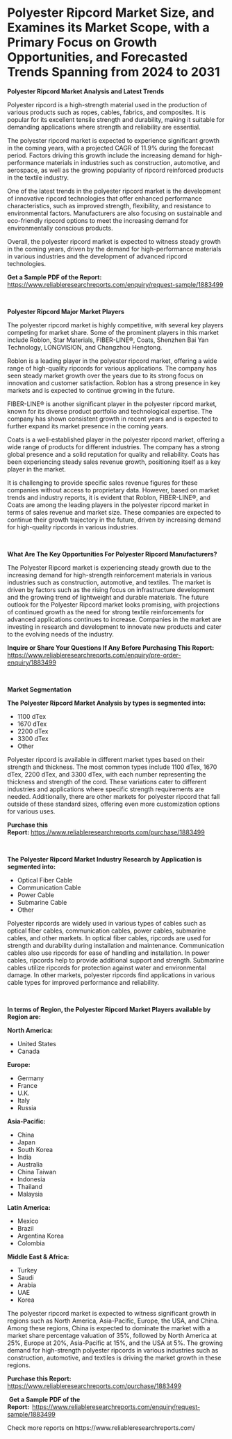 <p><h1>Polyester Ripcord Market Size, and Examines its Market Scope, with a Primary Focus on Growth Opportunities, and Forecasted Trends Spanning from 2024 to 2031</h1></p><p><strong>Polyester Ripcord Market Analysis and Latest Trends</strong></p>
<p><p>Polyester ripcord is a high-strength material used in the production of various products such as ropes, cables, fabrics, and composites. It is popular for its excellent tensile strength and durability, making it suitable for demanding applications where strength and reliability are essential.</p><p>The polyester ripcord market is expected to experience significant growth in the coming years, with a projected CAGR of 11.9% during the forecast period. Factors driving this growth include the increasing demand for high-performance materials in industries such as construction, automotive, and aerospace, as well as the growing popularity of ripcord reinforced products in the textile industry.</p><p>One of the latest trends in the polyester ripcord market is the development of innovative ripcord technologies that offer enhanced performance characteristics, such as improved strength, flexibility, and resistance to environmental factors. Manufacturers are also focusing on sustainable and eco-friendly ripcord options to meet the increasing demand for environmentally conscious products.</p><p>Overall, the polyester ripcord market is expected to witness steady growth in the coming years, driven by the demand for high-performance materials in various industries and the development of advanced ripcord technologies.</p></p>
<p><strong>Get a Sample PDF of the Report:&nbsp;</strong> <a href="https://www.reliableresearchreports.com/enquiry/request-sample/1883499">https://www.reliableresearchreports.com/enquiry/request-sample/1883499</a></p>
<p>&nbsp;</p>
<p><strong>Polyester Ripcord Major Market Players</strong></p>
<p><p>The polyester ripcord market is highly competitive, with several key players competing for market share. Some of the prominent players in this market include Roblon, Star Materials, FIBER-LINE®, Coats, Shenzhen Bai Yan Technology, LONGVISION, and Changzhou Hengtong. </p><p>Roblon is a leading player in the polyester ripcord market, offering a wide range of high-quality ripcords for various applications. The company has seen steady market growth over the years due to its strong focus on innovation and customer satisfaction. Roblon has a strong presence in key markets and is expected to continue growing in the future.</p><p>FIBER-LINE® is another significant player in the polyester ripcord market, known for its diverse product portfolio and technological expertise. The company has shown consistent growth in recent years and is expected to further expand its market presence in the coming years.</p><p>Coats is a well-established player in the polyester ripcord market, offering a wide range of products for different industries. The company has a strong global presence and a solid reputation for quality and reliability. Coats has been experiencing steady sales revenue growth, positioning itself as a key player in the market.</p><p>It is challenging to provide specific sales revenue figures for these companies without access to proprietary data. However, based on market trends and industry reports, it is evident that Roblon, FIBER-LINE®, and Coats are among the leading players in the polyester ripcord market in terms of sales revenue and market size. These companies are expected to continue their growth trajectory in the future, driven by increasing demand for high-quality ripcords in various industries.</p></p>
<p>&nbsp;</p>
<p><strong>What Are The Key Opportunities For Polyester Ripcord Manufacturers?</strong></p>
<p><p>The Polyester Ripcord market is experiencing steady growth due to the increasing demand for high-strength reinforcement materials in various industries such as construction, automotive, and textiles. The market is driven by factors such as the rising focus on infrastructure development and the growing trend of lightweight and durable materials. The future outlook for the Polyester Ripcord market looks promising, with projections of continued growth as the need for strong textile reinforcements for advanced applications continues to increase. Companies in the market are investing in research and development to innovate new products and cater to the evolving needs of the industry.</p></p>
<p><strong>Inquire or Share Your Questions If Any Before Purchasing This Report:</strong> <a href="https://www.reliableresearchreports.com/enquiry/pre-order-enquiry/1883499">https://www.reliableresearchreports.com/enquiry/pre-order-enquiry/1883499</a></p>
<p>&nbsp;</p>
<p><strong>Market Segmentation</strong></p>
<p><strong>The Polyester Ripcord Market Analysis by types is segmented into:</strong></p>
<p><ul><li>1100 dTex</li><li>1670 dTex</li><li>2200 dTex</li><li>3300 dTex</li><li>Other</li></ul></p>
<p><p>Polyester ripcord is available in different market types based on their strength and thickness. The most common types include 1100 dTex, 1670 dTex, 2200 dTex, and 3300 dTex, with each number representing the thickness and strength of the cord. These variations cater to different industries and applications where specific strength requirements are needed. Additionally, there are other markets for polyester ripcord that fall outside of these standard sizes, offering even more customization options for various uses.</p></p>
<p><strong>Purchase this Report:&nbsp;</strong><a href="https://www.reliableresearchreports.com/purchase/1883499">https://www.reliableresearchreports.com/purchase/1883499</a></p>
<p>&nbsp;</p>
<p><strong>The Polyester Ripcord Market Industry Research by Application is segmented into:</strong></p>
<p><ul><li>Optical Fiber Cable</li><li>Communication Cable</li><li>Power Cable</li><li>Submarine Cable</li><li>Other</li></ul></p>
<p><p>Polyester ripcords are widely used in various types of cables such as optical fiber cables, communication cables, power cables, submarine cables, and other markets. In optical fiber cables, ripcords are used for strength and durability during installation and maintenance. Communication cables also use ripcords for ease of handling and installation. In power cables, ripcords help to provide additional support and strength. Submarine cables utilize ripcords for protection against water and environmental damage. In other markets, polyester ripcords find applications in various cable types for improved performance and reliability.</p></p>
<p>&nbsp;</p>
<p><strong>In terms of Region, the Polyester Ripcord Market Players available by Region are:</strong></p>
<p>
    <p> <strong> North America: </strong>
        <ul>
            <li>United States</li>
            <li>Canada</li>
        </ul>
        </p> 
    <p> <strong> Europe: </strong>
        <ul>
            <li>Germany</li>
            <li>France</li>
            <li>U.K.</li>
            <li>Italy</li>
            <li>Russia</li>
        </ul>
        </p> 
    <p> <strong> Asia-Pacific: </strong>
        <ul>
            <li>China</li>
            <li>Japan</li>
            <li>South Korea</li>
            <li>India</li>
            <li>Australia</li>
            <li>China Taiwan</li>
            <li>Indonesia</li>
            <li>Thailand</li>
            <li>Malaysia</li>
        </ul>
        </p> 
    <p> <strong> Latin America: </strong>
        <ul>
            <li>Mexico</li>
            <li>Brazil</li>
            <li>Argentina Korea</li>
            <li>Colombia</li>
        </ul>
        </p> 
    <p> <strong> Middle East & Africa: </strong>
        <ul>
            <li>Turkey</li>
            <li>Saudi</li>
            <li>Arabia</li>
            <li>UAE</li>
            <li>Korea</li>
        </ul>
    </p>
    </p>
<p><p>The polyester ripcord market is expected to witness significant growth in regions such as North America, Asia-Pacific, Europe, the USA, and China. Among these regions, China is expected to dominate the market with a market share percentage valuation of 35%, followed by North America at 25%, Europe at 20%, Asia-Pacific at 15%, and the USA at 5%. The growing demand for high-strength polyester ripcords in various industries such as construction, automotive, and textiles is driving the market growth in these regions.</p></p>
<p><strong>Purchase this Report: </strong><a href="https://www.reliableresearchreports.com/purchase/1883499">https://www.reliableresearchreports.com/purchase/1883499</a></p>
<p>&nbsp;<strong>Get a Sample PDF of the Report:&nbsp;&nbsp;</strong><a href="https://www.reliableresearchreports.com/enquiry/request-sample/1883499">https://www.reliableresearchreports.com/enquiry/request-sample/1883499</a></p>
<p><strong></strong></p>
<p>Check more reports on https://www.reliableresearchreports.com/</p>